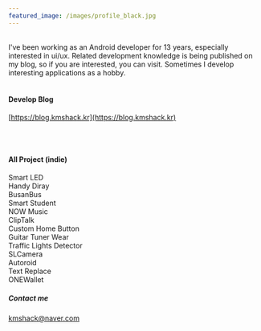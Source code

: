 ```yaml
---
featured_image: /images/profile_black.jpg
---
```


<br>
I've been working as an Android developer for 13 years, especially interested in ui/ux. Related development knowledge is being published on my blog, so if you are interested, you can visit. Sometimes I develop interesting applications as a hobby.

<br>
<br>

#### Develop Blog  
[https://blog.kmshack.kr](https://blog.kmshack.kr)

<br>
<br>

#### All Project (indie)
Smart LED  
Handy Diray  
BusanBus  
Smart Student  
NOW Music  
ClipTalk  
Custom Home Button  
Guitar Tuner Wear  
Traffic Lights Detector  
SLCamera  
Autoroid  
Text Replace  
ONEWallet  


##### Contact me

[kmshack@naver.com](mailto:kmshack@naver.com)
